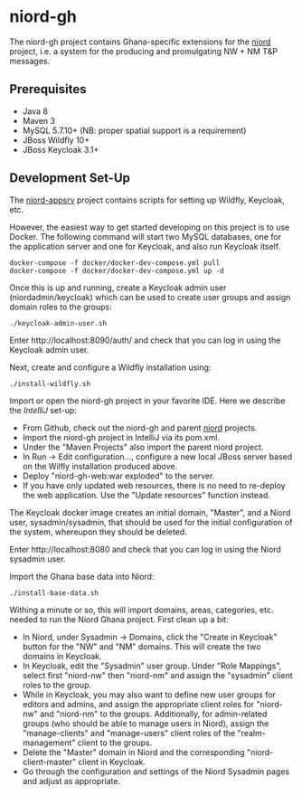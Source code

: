 # niord-gh

The niord-gh project contains Ghana-specific extensions for the 
[niord](https://github.com/NiordOrg/niord) project, i.e. a system
for the producing and promulgating NW + NM T&P messages.

## Prerequisites

* Java 8
* Maven 3
* MySQL 5.7.10+ (NB: proper spatial support is a requirement)
* JBoss Wildfly 10+
* JBoss Keycloak 3.1+

## Development Set-Up

The [niord-appsrv](https://github.com/NiordOrg/niord-appsrv) project contains scripts for
setting up Wildfly, Keycloak, etc.

However, the easiest way to get started developing on this project is to use Docker.
The following command will start two MySQL databases, one for the application server 
and one for Keycloak, and also run Keycloak itself.

    docker-compose -f docker/docker-dev-compose.yml pull
    docker-compose -f docker/docker-dev-compose.yml up -d

Once this is up and running, create a Keycloak admin user (niordadmin/keycloak)
which can be used to create user groups and assign domain roles to the groups:

    ./keycloak-admin-user.sh

Enter http://localhost:8090/auth/ and check that you can log in using the Keycloak admin user.

Next, create and configure a Wildfly installation using:

    ./install-wildfly.sh

Import or open the niord-gh project in your favorite IDE. Here we describe  the 
*IntelliJ* set-up:
* From Github, check out the niord-gh and parent 
  [niord](https://github.com/NiordOrg/niord) projects.
* Import the niord-gh project in IntelliJ via its pom.xml.
* Under the "Maven Projects" also import the parent niord project.
* In Run -> Edit configuration..., configure a new local JBoss server based on the Wilfly
  installation produced above.
* Deploy "niord-gh-web:war exploded" to the server.
* If you have only updated web resources, there is no need to re-deploy the web application. Use the "Update resources" 
  function instead.

The Keycloak docker image creates an initial domain, "Master", and a Niord user, sysadmin/sysadmin,
that should be used for the initial configuration of the system, whereupon they should be
deleted.

Enter http://localhost:8080 and check that you can log in using the Niord sysadmin user.

Import the Ghana base data into Niord:

    ./install-base-data.sh
    
Withing a minute or so, this will import domains, areas, categories, etc. needed to run the Niord Ghana project. 
First clean up a bit:
* In Niord, under Sysadmin -> Domains, click the "Create in Keycloak" button for the "NW" and "NM" domains. 
  This will create the two domains in Keycloak. 
* In Keycloak, edit the "Sysadmin" user group. Under "Role Mappings", select first "niord-nw" then "niord-nm" and assign 
  the "sysadmin" client roles to the group.
* While in Keycloak, you may also want to define new user groups for editors and admins, and assign the appropriate 
  client roles for "niord-nw" and "niord-nm" to the groups. 
  Additionally, for admin-related groups (who should be able to manage users in Niord), assign the "manage-clients" and 
  "manage-users" client roles of the "realm-management" client to the groups.
* Delete the "Master" domain in Niord and the corresponding "niord-client-master" client in Keycloak.
* Go through the configuration and settings of the Niord Sysadmin pages and adjust as 
  appropriate.
